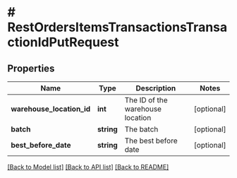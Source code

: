 # # RestOrdersItemsTransactionsTransactionIdPutRequest

## Properties

Name | Type | Description | Notes
------------ | ------------- | ------------- | -------------
**warehouse_location_id** | **int** | The ID of the warehouse location | [optional]
**batch** | **string** | The batch | [optional]
**best_before_date** | **string** | The best before date | [optional]

[[Back to Model list]](../../README.md#models) [[Back to API list]](../../README.md#endpoints) [[Back to README]](../../README.md)
